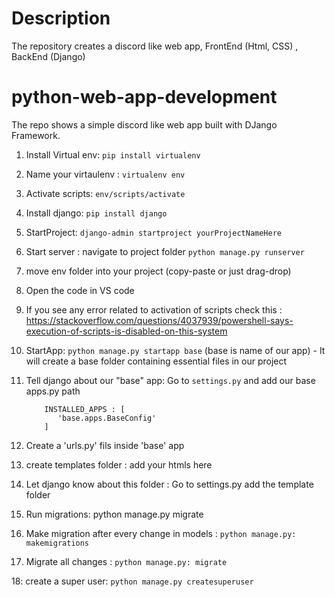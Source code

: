 # Description
The repository creates a discord like web app, FrontEnd (Html, CSS) , BackEnd (Django)

# python-web-app-development

The repo shows a simple discord like web app built with DJango Framework.


 1. Install Virtual env: ```pip install virtualenv```
 
 2. Name your virtaulenv : ```virtualenv env```

 3. Activate scripts: ```env/scripts/activate```

 4. Install django: ```pip install django```

 5. StartProject: ```django-admin startproject yourProjectNameHere```

 6. Start server : navigate to project folder  ```python manage.py runserver```

 7. move env folder into your project (copy-paste or just drag-drop) 

 8. Open the code in VS code

 9. If you see any error related to activation of scripts check this :  https://stackoverflow.com/questions/4037939/powershell-says-execution-of-scripts-is-disabled-on-this-system

10. StartApp:  ```python manage.py startapp base``` (base is name of our app) - It will create a base folder containing essential files in our project

11. Tell django about our "base" app: Go to ```settings.py``` and add our base apps.py path

            INSTALLED_APPS : [
               'base.apps.BaseConfig'
            ]
            
12. Create a 'urls.py' fils inside 'base' app

13. create templates folder : add your htmls here

14. Let django know about this folder : Go to settings.py add the template folder 

15. Run migrations: python manage.py migrate

16. Make migration after every change in models  : ```python manage.py: makemigrations```

17. Migrate all changes  : ```python manage.py: migrate```

18: create a super user:  ```python manage.py createsuperuser ```


